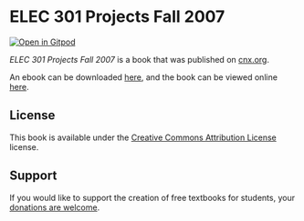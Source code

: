 # ELEC 301 Projects Fall 2007

[![Open in Gitpod](https://gitpod.io/button/open-in-gitpod.svg)](https://gitpod.io/from-referrer/)

_ELEC 301 Projects Fall 2007_ is a book that was published on [cnx.org](https://cnx.org/).

An ebook can be downloaded [here](https://github.com/cnx-user-books/cnxbook-elec-301-projects-fall-2007/releases/latest), and the book can be viewed online [here](https://github.com/cnx-user-books/cnxbook-elec-301-projects-fall-2007/releases/latest).

## License
This book is available under the [Creative Commons Attribution License](./LICENSE) license.

## Support
If you would like to support the creation of free textbooks for students, your [donations are welcome](https://riceconnect.rice.edu/donation/support-openstax-banner).
